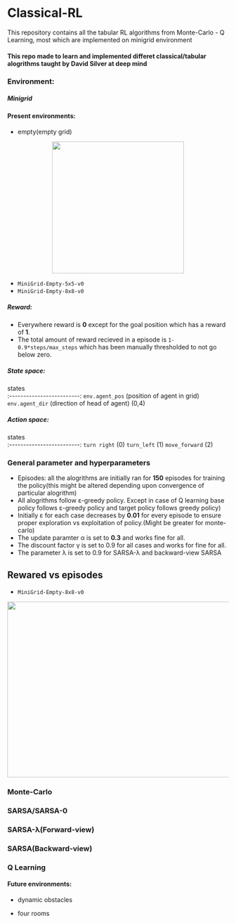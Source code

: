 # Classical-RL
This repository contains all the tabular RL algorithms  from Monte-Carlo - Q Learning, most which are implemented on minigrid environment
#### This repo made to learn and implemented differet classical/tabular alogrithms taught by David Silver at deep mind
### Environment:
#####  Minigrid
#### Present environments:

- empty(empty grid)
<p align="center">

<img src="https://user-images.githubusercontent.com/92177410/227360283-b990b65a-57cb-473c-b0ba-7eec1dda3158.gif" width="300" height="300">
</p>

- `MiniGrid-Empty-5x5-v0`
- `MiniGrid-Empty-8x8-v0`

##### Reward:
- Everywhere reward is **0** except for the goal position which has a reward of **1**. 
- The total amount of reward recieved in a episode is  ```1-0.9*steps/max_steps``` which has been manually thresholded to not go below zero.



#####   State space:




states         
:-------------------------:
`env.agent_pos` (position of agent in grid)
`env.agent_dir` (direction of head of agent) (0,4)

##### Action space:
states         
:-------------------------:
```turn right``` (0)
```turn_left``` (1)
```move_forward``` (2)








### General parameter and hyperparameters
- Episodes: all the alogrithms are initially ran for **150** episodes for training the policy(this might be altered depending upon convergence of particular alogrithm)
- All alogrithms follow ε-greedy policy. Except in case of Q learning base policy follows ε-greedy policy and target policy follows greedy policy)
- Initially ε for each case decreases by **0.01** for every episode to ensure proper exploration vs exploitation of policy.(Might be greater for monte-carlo)
- The update paramter α is set to **0.3** and works fine for all.
- The discount factor γ is set to 0.9 for all cases and works for fine for all.
- The parameter λ is set to 0.9 for SARSA-λ and backward-view SARSA
## Rewared vs episodes
- `MiniGrid-Empty-8x8-v0`
<p align="center">
<img src="https://user-images.githubusercontent.com/92177410/227361724-886ee9ae-d3d5-4ade-a6b2-362f5d39bbf8.png" width="800" height="400">

</p>



### Monte-Carlo
### SARSA/SARSA-0
### SARSA-λ(Forward-view)
### SARSA(Backward-view)
### Q Learning



#### Future environments:
 - dynamic obstacles
 
 
 - four rooms
